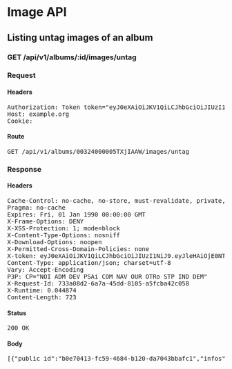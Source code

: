 # Image API

## Listing untag images of an album

### GET /api/v1/albums/:id/images/untag
### Request

#### Headers

<pre>Authorization: Token token=&quot;eyJ0eXAiOiJKV1QiLCJhbGciOiJIUzI1NiJ9.eyJleHAiOjE0NTI2MjE5MTQsImFiaWxpdGllcyI6eyIwMDMyNDAwMDAwNVRYaklBQVciOnsiQWNjZXNzIjp7ImltYWdlX2xpc3QiOnRydWV9fX0sInVzZXJfaWQiOiIyODc2Mzg3Yi00ZmJiLTRmYzQtOGE1OS00NTk3ZjA4MzRjZWUifQ.mnwI7K_lGPFRNTdcB8MhRGuOSrvCR1mQq84tU4mJCOE&quot;
Host: example.org
Cookie: </pre>

#### Route

<pre>GET /api/v1/albums/00324000005TXjIAAW/images/untag</pre>

### Response

#### Headers

<pre>Cache-Control: no-cache, no-store, must-revalidate, private, max-age=0
Pragma: no-cache
Expires: Fri, 01 Jan 1990 00:00:00 GMT
X-Frame-Options: DENY
X-XSS-Protection: 1; mode=block
X-Content-Type-Options: nosniff
X-Download-Options: noopen
X-Permitted-Cross-Domain-Policies: none
X-token: eyJ0eXAiOiJKV1QiLCJhbGciOiJIUzI1NiJ9.eyJleHAiOjE0NTI2MjE5MTQsImFiaWxpdGllcyI6eyIwMDMyNDAwMDAwNVRYaklBQVciOnsiQWNjZXNzIjp7ImltYWdlX2xpc3QiOnRydWV9fX0sInVzZXJfaWQiOiIyODc2Mzg3Yi00ZmJiLTRmYzQtOGE1OS00NTk3ZjA4MzRjZWUifQ.mnwI7K_lGPFRNTdcB8MhRGuOSrvCR1mQq84tU4mJCOE
Content-Type: application/json; charset=utf-8
Vary: Accept-Encoding
P3P: CP=&quot;NOI ADM DEV PSAi COM NAV OUR OTRo STP IND DEM&quot;
X-Request-Id: 733a08d2-6a7a-45dd-8105-a5fcba42c058
X-Runtime: 0.044874
Content-Length: 723</pre>

#### Status

<pre>200 OK</pre>

#### Body

<pre>[{"public_id":"b0e70413-fc59-4684-b120-da7043bbafc1","infos":{"bytes":3604,"created_at":"2015-09-25T13:32:55Z","etag":"5a98d4d3e5d39024abf237be55e99b15","format":"png","height":48,"resource_type":"image","tags":["00324000005TXjIAAW"],"type":"private","width":48,"location":{"accuracy":36,"latitude":48.861934399999996,"longitude":2.348967}},"exifs":{},"gps":[48.861934399999996,2.348967],"gps_ip":null,"gps_exifs":null,"gps_html":[48.861934399999996,2.348967],"created_at":"2016-01-12T15:05:14.857+01:00","width":48,"height":48,"rotation":0,"crop_x":0.0,"crop_y":0.0,"crop_w":0.0,"crop_h":0.0,"album_id":"00324000005TXjIAAW","thumbnails":{"full":"/assets/blank.jpg","large":"/assets/blank.jpg","mini":"/assets/blank.jpg"}}]</pre>
